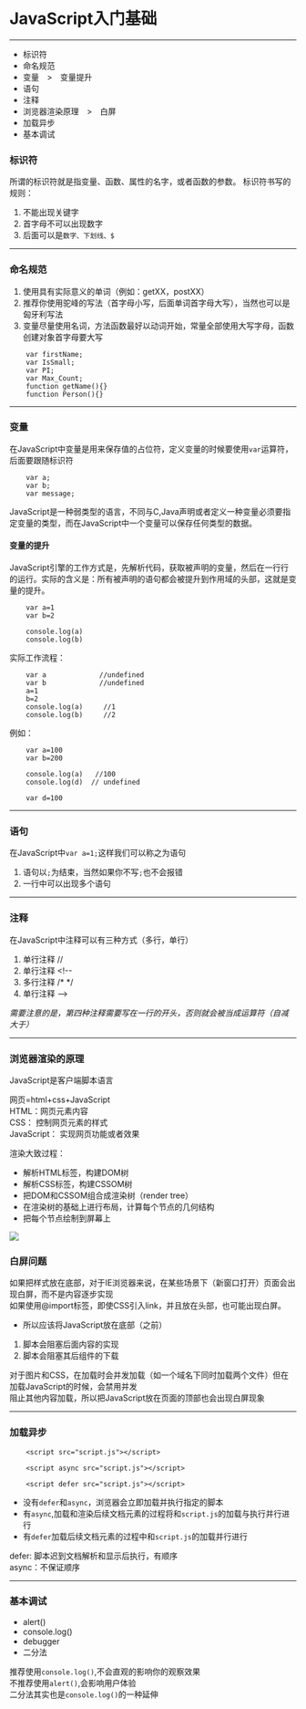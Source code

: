 # JavaScript入门基础
---
* 标识符
* 命名规范
* 变量&ensp;&ensp;>&ensp;&ensp;变量提升
* 语句
* 注释
* 浏览器渲染原理&ensp;&ensp;>&ensp;&ensp;白屏
* 加载异步
* 基本调试

### 标识符
所谓的标识符就是指变量、函数、属性的名字，或者函数的参数。
标识符书写的规则：
1. 不能出现关键字
2. 首字母不可以出现数字
3. 后面可以是`数字、下划线、$`

---

### 命名规范
1. 使用具有实际意义的单词（例如：getXX，postXX）
2. 推荐你使用驼峰的写法（首字母小写，后面单词首字母大写），当然也可以是匈牙利写法
3. 变量尽量使用名词，方法函数最好以动词开始，常量全部使用大写字母，函数创建对象首字母要大写
```
    var firstName;
    var IsSmall;
    var PI;
    var Max_Count;
    function getName(){}
    function Person(){}
```
---

### 变量
在JavaScript中变量是用来保存值的占位符，定义变量的时候要使用`var`运算符，后面要跟随标识符
```
    var a;
    var b;
    var message;
```
JavaScript是一种弱类型的语言，不同与C,Java声明或者定义一种变量必须要指定变量的类型，而在JavaScript中一个变量可以保存任何类型的数据。
#### 变量的提升
JavaScript引擎的工作方式是，先解析代码，获取被声明的变量，然后在一行行的运行。实际的含义是：所有被声明的语句都会被提升到作用域的头部，这就是变量的提升。
```
    var a=1
    var b=2

    console.log(a)
    console.log(b)
```
实际工作流程：
```
    var a             //undefined
    var b             //undefined  
    a=1
    b=2
    console.log(a)     //1
    console.log(b)     //2
```
例如：
```
    var a=100
    var b=200
    
    console.log(a)   //100
    console.log(d)  // undefined

    var d=100
```

---

### 语句
在JavaScript中`var a=1;`这样我们可以称之为语句
1. 语句以`;`为结束，当然如果你不写`;`也不会报错
2. 一行中可以出现多个语句

---

### 注释
在JavaScript中注释可以有三种方式（多行，单行）
1. 单行注释 //
2. 单行注释 \<!-- 
3. 多行注释  /* */
4. 单行注释 -->

*需要注意的是，第四种注释需要写在一行的开头，否则就会被当成运算符（自减 大于）*

---

### 浏览器渲染的原理
JavaScript是客户端脚本语言

网页=html+css+JavaScript<br>
HTML：网页元素内容<br>
CSS： 控制网页元素的样式<br>
JavaScript： 实现网页功能或者效果<br>

渲染大致过程：
* 解析HTML标签，构建DOM树
* 解析CSS标签，构建CSSOM树
* 把DOM和CSSOM组合成渲染树（render tree）
* 在渲染树的基础上进行布局，计算每个节点的几何结构
* 把每个节点绘制到屏幕上

![](https://i.loli.net/2018/04/03/5ac2db598bcf9.png)



### 白屏问题
如果把样式放在底部，对于IE浏览器来说，在某些场景下（新窗口打开）页面会出现白屏，而不是内容逐步实现<br>
如果使用@import标签，即使CSS引入link，并且放在头部，也可能出现白屏。
* 所以应该将JavaScript放在底部（</body>之前）
1. 脚本会阻塞后面内容的实现
2. 脚本会阻塞其后组件的下载

对于图片和CSS，在加载时会并发加载（如一个域名下同时加载两个文件）但在加载JavaScript的时候，会禁用并发<br>
阻止其他内容加载，所以把JavaScript放在页面的顶部也会出现白屏现象

---

### 加载异步
```
    <script src="script.js"></script>

    <script async src="script.js"></script>

    <script defer src="script.js"></script>
```
* 没有`defer`和`async`，浏览器会立即加载并执行指定的脚本
* 有`async`,加载和渲染后续文档元素的过程将和`script.js`的加载与执行并行进行
* 有`defer`加载后续文档元素的过程中和`script.js`的加载并行进行<br>

defer: 脚本迟到文档解析和显示后执行，有顺序<br>
async：不保证顺序<br>

---

### 基本调试
* alert()
* console.log()
* debugger
* 二分法

推荐使用`console.log()`,不会直观的影响你的观察效果<br>
不推荐使用`alert()`,会影响用户体验<br>
二分法其实也是`console.log()`的一种延伸  <br>
